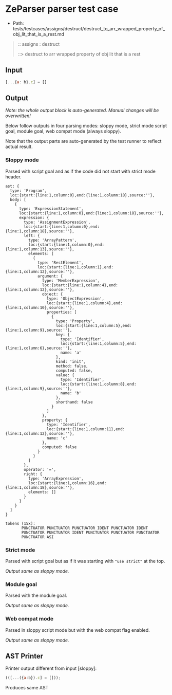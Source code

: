 # ZeParser parser test case

- Path: tests/testcases/assigns/destruct/destruct_to_arr_wrapped_property_of_obj_lit_that_is_a_rest.md

> :: assigns : destruct
>
> ::> destruct to arr wrapped property of obj lit that is a rest

## Input

`````js
[...{a: b}.c] = []
`````

## Output

_Note: the whole output block is auto-generated. Manual changes will be overwritten!_

Below follow outputs in four parsing modes: sloppy mode, strict mode script goal, module goal, web compat mode (always sloppy).

Note that the output parts are auto-generated by the test runner to reflect actual result.

### Sloppy mode

Parsed with script goal and as if the code did not start with strict mode header.

`````
ast: {
  type: 'Program',
  loc:{start:{line:1,column:0},end:{line:1,column:18},source:''},
  body: [
    {
      type: 'ExpressionStatement',
      loc:{start:{line:1,column:0},end:{line:1,column:18},source:''},
      expression: {
        type: 'AssignmentExpression',
        loc:{start:{line:1,column:0},end:{line:1,column:18},source:''},
        left: {
          type: 'ArrayPattern',
          loc:{start:{line:1,column:0},end:{line:1,column:13},source:''},
          elements: [
            {
              type: 'RestElement',
              loc:{start:{line:1,column:1},end:{line:1,column:12},source:''},
              argument: {
                type: 'MemberExpression',
                loc:{start:{line:1,column:4},end:{line:1,column:12},source:''},
                object: {
                  type: 'ObjectExpression',
                  loc:{start:{line:1,column:4},end:{line:1,column:10},source:''},
                  properties: [
                    {
                      type: 'Property',
                      loc:{start:{line:1,column:5},end:{line:1,column:9},source:''},
                      key: {
                        type: 'Identifier',
                        loc:{start:{line:1,column:5},end:{line:1,column:6},source:''},
                        name: 'a'
                      },
                      kind: 'init',
                      method: false,
                      computed: false,
                      value: {
                        type: 'Identifier',
                        loc:{start:{line:1,column:8},end:{line:1,column:9},source:''},
                        name: 'b'
                      },
                      shorthand: false
                    }
                  ]
                },
                property: {
                  type: 'Identifier',
                  loc:{start:{line:1,column:11},end:{line:1,column:12},source:''},
                  name: 'c'
                },
                computed: false
              }
            }
          ]
        },
        operator: '=',
        right: {
          type: 'ArrayExpression',
          loc:{start:{line:1,column:16},end:{line:1,column:18},source:''},
          elements: []
        }
      }
    }
  ]
}

tokens (15x):
       PUNCTUATOR PUNCTUATOR PUNCTUATOR IDENT PUNCTUATOR IDENT
       PUNCTUATOR PUNCTUATOR IDENT PUNCTUATOR PUNCTUATOR PUNCTUATOR
       PUNCTUATOR ASI
`````

### Strict mode

Parsed with script goal but as if it was starting with `"use strict"` at the top.

_Output same as sloppy mode._

### Module goal

Parsed with the module goal.

_Output same as sloppy mode._

### Web compat mode

Parsed in sloppy script mode but with the web compat flag enabled.

_Output same as sloppy mode._

## AST Printer

Printer output different from input [sloppy]:

````js
(([...({a:b}).c] = []));
````

Produces same AST
